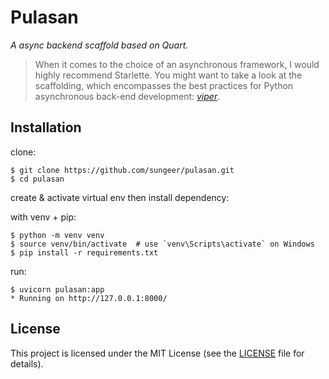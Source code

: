 # Pulasan

*A async backend scaffold based on Quart.*

> When it comes to the choice of an asynchronous framework, I would highly recommend Starlette. You might want to take a look at the scaffolding, which encompasses the best practices for Python asynchronous back-end development: *[viper](https://github.com/sungeer/viper)*.

## Installation

clone:
```
$ git clone https://github.com/sungeer/pulasan.git
$ cd pulasan
```
create & activate virtual env then install dependency:

with venv + pip:
```
$ python -m venv venv
$ source venv/bin/activate  # use `venv\Scripts\activate` on Windows
$ pip install -r requirements.txt
```

run:
```
$ uvicorn pulasan:app
* Running on http://127.0.0.1:8000/
```

## License

This project is licensed under the MIT License (see the
[LICENSE](LICENSE) file for details).
